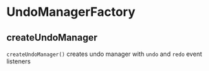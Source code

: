 # UndoManagerFactory

## createUndoManager

`createUndoManager()` creates undo manager with `undo` and `redo` event listeners
